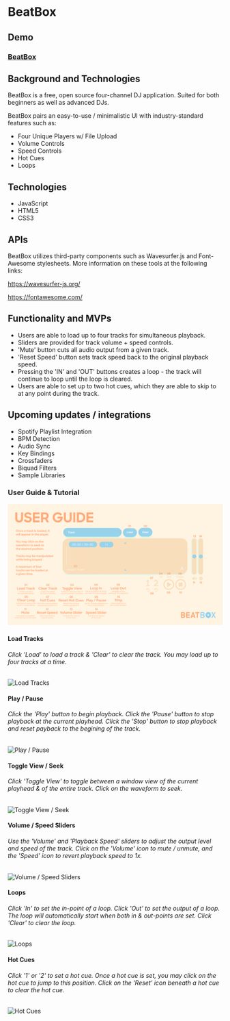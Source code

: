 # BeatBox

## Demo

### [BeatBox](https://tomleslieli.github.io/BeatBox/)

## Background and Technologies

BeatBox is a free, open source four-channel DJ application. Suited for both beginners as well as advanced DJs.

BeatBox pairs an easy-to-use / minimalistic UI with industry-standard features such as:

- Four Unique Players w/ File Upload
- Volume Controls
- Speed Controls
- Hot Cues
- Loops

## Technologies
- JavaScript
- HTML5
- CSS3

## APIs

BeatBox utilizes third-party components such as Wavesurfer.js and Font-Awesome stylesheets. More information on these tools at the following links:

https://wavesurfer-js.org/

https://fontawesome.com/

## Functionality and MVPs

- Users are able to load up to four tracks for simultaneous playback.
- Sliders are provided for track volume + speed controls.
- 'Mute' button cuts all audio output from a given track.
- 'Reset Speed' button sets track speed back to the original playback speed.
- Pressing the 'IN' and 'OUT' buttons creates a loop - the track will continue to loop until the loop is  cleared.
- Users are able to set up to two hot cues, which they are able to skip to at any point during the track.

## Upcoming updates / integrations

- Spotify Playlist Integration
- BPM Detection
- Audio Sync
- Key Bindings
- Crossfaders
- Biquad Filters
- Sample Libraries


### User Guide & Tutorial

![User Guide](assets/images/USERGUIDE.png?raw=true "User Guide")

#### Load Tracks
###### Click 'Load' to load a track & 'Clear' to clear the track. You may load up to four tracks at a time.
![Load Tracks](https://tomleslieli-portfolio.s3.amazonaws.com/load-track+(1).gif)

#### Play / Pause
###### Click the 'Play' button to begin playback. Click the 'Pause' button to stop playback at the current playhead. Click the 'Stop' button to stop playback and reset payback to the begining of the track.
![Play / Pause](https://tomleslieli-portfolio.s3.amazonaws.com/play-pause+(1).gif)

#### Toggle View / Seek
###### Click 'Toggle View' to toggle between a window view of the current playhead & of the entire track. Click on the waveform to seek.
![Toggle View / Seek](https://tomleslieli-portfolio.s3.amazonaws.com/toggle-seek-track+(1).gif)

#### Volume / Speed Sliders
###### Use the 'Volume' and 'Playback Speed' sliders to adjust the output level and speed of the track. Click on the 'Volume' icon to mute / unmute, and the 'Speed' icon to revert playback speed to 1x.
![Volume / Speed Sliders](https://tomleslieli-portfolio.s3.amazonaws.com/sliders.gif)

#### Loops
###### Click 'In' to set the in-point of a loop. Click 'Out' to set the output of a loop. The loop will automatically start when both in & out-points are set. Click 'Clear' to clear the loop.
![Loops](https://tomleslieli-portfolio.s3.amazonaws.com/loops+(1).gif)

#### Hot Cues
###### Click '1' or '2' to set a hot cue. Once a hot cue is set, you may click on the hot cue to jump to this position. Click on the 'Reset' icon beneath a hot cue to clear the hot cue.
![Hot Cues](https://tomleslieli-portfolio.s3.amazonaws.com/hot-cues+(1).gif)